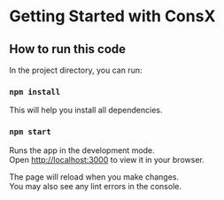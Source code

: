 # Getting Started with ConsX

## How to run this code

In the project directory, you can run:

### `npm install`

This will help you install all dependencies.

### `npm start`

Runs the app in the development mode.\
Open [http://localhost:3000](http://localhost:3000) to view it in your browser.

The page will reload when you make changes.\
You may also see any lint errors in the console.
